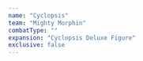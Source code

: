 ```yaml
---
name: "Cyclopsis"
team: "Mighty Morphin"
combatType: ""
expansion: "Cyclopsis Deluxe Figure"
exclusive: false
---
```


<!--stackedit_data:
eyJoaXN0b3J5IjpbLTU2OTIxNTI4Ml19
-->
